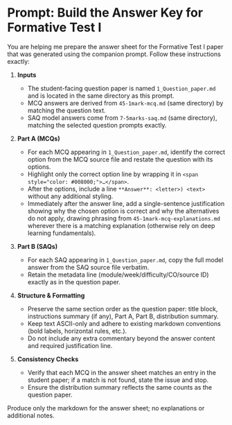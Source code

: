 # Prompt: Build the Answer Key for Formative Test I

You are helping me prepare the answer sheet for the Formative Test I paper that was generated using the companion prompt. Follow these instructions exactly:

1. **Inputs**
   - The student-facing question paper is named `1_Question_paper.md` and is located in the same directory as this prompt.
   - MCQ answers are derived from `45-1mark-mcq.md` (same directory) by matching the question text.
   - SAQ model answers come from `7-5marks-saq.md` (same directory), matching the selected question prompts exactly.

2. **Part A (MCQs)**
   - For each MCQ appearing in `1_Question_paper.md`, identify the correct option from the MCQ source file and restate the question with its options.
   - Highlight only the correct option line by wrapping it in `<span style="color: #008000;">…</span>`.
   - After the options, include a line `**Answer**: <letter>) <text>` without any additional styling.
   - Immediately after the answer line, add a single-sentence justification showing why the chosen option is correct and why the alternatives do not apply, drawing phrasing from `45-1mark-mcq-explanations.md` wherever there is a matching explanation (otherwise rely on deep learning fundamentals).

3. **Part B (SAQs)**
   - For each SAQ appearing in `1_Question_paper.md`, copy the full model answer from the SAQ source file verbatim.
   - Retain the metadata line (module/week/difficulty/CO/source ID) exactly as in the question paper.

4. **Structure & Formatting**
   - Preserve the same section order as the question paper: title block, instructions summary (if any), Part A, Part B, distribution summary.
   - Keep text ASCII-only and adhere to existing markdown conventions (bold labels, horizontal rules, etc.).
   - Do not include any extra commentary beyond the answer content and required justification line.

5. **Consistency Checks**
   - Verify that each MCQ in the answer sheet matches an entry in the student paper; if a match is not found, state the issue and stop.
   - Ensure the distribution summary reflects the same counts as the question paper.

Produce only the markdown for the answer sheet; no explanations or additional notes.
